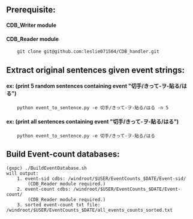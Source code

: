## Prerequisite:
#### CDB_Writer module
#### CDB_Reader module
```
    git clone git@github.com:leslie071564/CDB_handler.git
```
    
## Extract original sentences given event strings:
#### ex: (print 5 random sentences containing event "切手/きって-ヲ-貼る/はる")
```
    python event_to_sentence.py -e 切手/きって-ヲ-貼る/はる -n 5
```
#### ex: (print all sentences containing event "切手/きって-ヲ-貼る/はる")
```
    python event_to_sentence.py -e 切手/きって-ヲ-貼る/はる
```

## Build Event-count databases:
    (gxpc) ./BuildEventDatabase.sh
    will output:
        1. event-sid cdbs: /windroot/$USER/EventCounts_$DATE/Event-sid/
            (CDB_Reader module required.)
        2. event-count cdbs: /windroot/$USER/EventCounts_$DATE/Event-count/
            (CDB_Reader module required.)
        3. sorted event-count txt file: /windroot/$USER/EventCounts_$DATE/all_events_counts_sorted.txt
